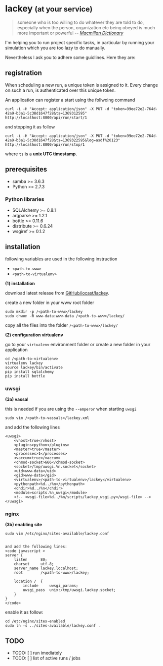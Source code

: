 # lackey <small>(at your service)</small>

> someone who is too willing to do whatever they are told to do, especially when the person, organization etc being obeyed is much more important or powerful
> -- <cite>[Macmillan Dictionary][1]</cite>

I'm helping you to run project specific tasks, in particular by running your simulation which you are too lazy to do manually.

Nevertheless I ask you to adhere some guidlines. Here they are:


## registration
When scheduling a new run, a unique token is assigned to it. Every change on such a run, is authenticated over this unique token.

An application can register a start using the follwoing command

    curl -i -H "Accept: application/json" -X PUT -d "token=99ee72e2-764d-42a9-b3a1-5c38d1647f28&ts=1369312595" http://localhost:8000/api/run/start/1

and stopping it as follow

    curl -i -H "Accept: application/json" -X PUT -d "token=99ee72e2-764d-42a9-b3a1-5c38d1647f28&ts=1369322595&log=asdf%20123" http://localhost:8000/api/run/stop/1

where ``ts`` is a **unix UTC timestamp**.


## prerequisites

* samba >= 3.6.3
* Python >= 2.7.3

### Python libraries

* SQLAlchemy >= 0.8.1
* argparse >= 1.2.1
* bottle >= 0.11.6
* distribute >= 0.6.24
* wsgiref >= 0.1.2

## installation

following variables are used in the following instruction

* `<path-to-www>`
* `<path-to-virtualenv>`


**(1) installation**

download latest release from [GitHub/iocast/lackey](https://github.com/iocast/lackey).

create a new folder in your www root folder

    sudo mkdir -p /<path-to-www>/lackey
	sudo chwon -R www-data:www-data /<path-to-www>/lackey/

copy all the files into the folder ``/<path-to-www>/lackey/``


**(2) configuration virtualenv**

go to your ``virtualenv`` environment folder or create a new folder in your application

    cd /<path-to-virtualenv>
	virtualenv lackey
	source lackey/bin/activate
	pip install sqlalchemy
	pip install bottle


### uwsgi

**(3a) vassal**

this is needed if you are using the `--emperor` when starting `uwsgi`

	sudo vim /<path-to-vassals>/lackey.xml

and add the following lines

	<uwsgi>
	    <vhost>true</vhost>
	    <plugins>python</plugins>
	    <master>true</master>
	    <processes>1</processes>
	    <vaccum>true</vaccum>
	    <chmod-socket>666</chmod-socket>
	    <socket>/tmp/uwsgi.%n.socket</socket>
	    <uid>www-data</uid>
	    <gid>www-data</gid>
	    <virtualenv>/<path-to-virtualenv>/lackey</virtualenv>
	    <pythonpath>%d../%n</pythonpath>
	    <chdir>%d../%n</chdir>
	    <module>scripts.%n_uwsgi</module>
	    <!-- <wsgi-file>%d../%n/scripts/lackey_wsgi.py</wsgi-file> -->
	</uwsgi>

### nginx

**(3b) enabling site**

	sudo vim /etc/nginx/sites-available/lackey.conf


	and add the following lines:
	<code javascript >
	server {
	    listen      80;
	    charset     utf-8;
	    server_name lackey.localhost;
	    root        /<path-to-www>/lackey;
    
	    location /  {
	        include     uwsgi_params;
	        uwsgi_pass  unix:/tmp/uwsgi.lackey.socket;
	    }
	}
	</code>

enable it as follow:

	cd /etc/nginx/sites-enabled
	sudo ln -s ../sites-available/lackey.conf .



## TODO

* TODO: [ ] run imediately
* TODO: [ ] list of active runs / jobs


[1]:http://www.macmillandictionary.com/dictionary/british/lackey
[2]:http://uwsgi-docs.readthedocs.org/en/latest/Emperor.html
